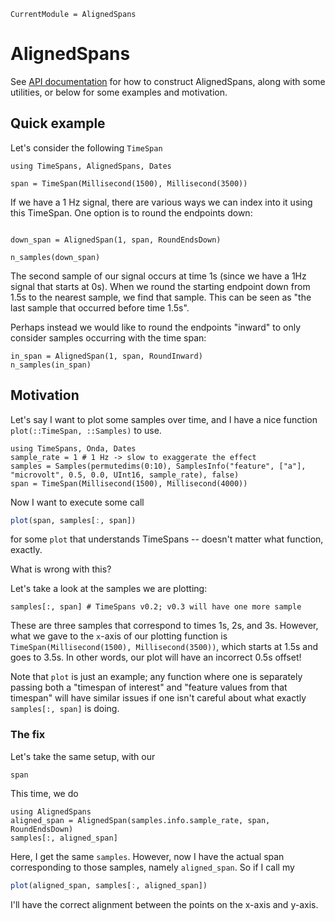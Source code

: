 ```@meta
CurrentModule = AlignedSpans
```

# AlignedSpans

See [API documentation](@ref) for how to construct AlignedSpans, along with some utilities, or below for some examples and motivation.

## Quick example

Let's consider the following `TimeSpan`
```@repl timespan
using TimeSpans, AlignedSpans, Dates

span = TimeSpan(Millisecond(1500), Millisecond(3500))
```

If we have a 1 Hz signal, there are various ways we can index into it using this TimeSpan. One option is to round the endpoints down:
```@repl timespan

down_span = AlignedSpan(1, span, RoundEndsDown)

n_samples(down_span)
```
The second sample of our signal occurs at time 1s (since we have a 1Hz signal that starts at 0s). When we round the starting endpoint down from 1.5s to the nearest sample, we find that sample. This can be seen as "the last sample that occurred before time 1.5s".

Perhaps instead we would like to round the endpoints "inward" to only consider samples occurring with the time span:

```@repl timespan
in_span = AlignedSpan(1, span, RoundInward)
n_samples(in_span)
```

## Motivation

Let's say I want to plot some samples over time, and I have a nice function `plot(::TimeSpan, ::Samples)` to use.

```@repl motivation
using TimeSpans, Onda, Dates
sample_rate = 1 # 1 Hz -> slow to exaggerate the effect
samples = Samples(permutedims(0:10), SamplesInfo("feature", ["a"], "microvolt", 0.5, 0.0, UInt16, sample_rate), false)
span = TimeSpan(Millisecond(1500), Millisecond(4000))
```

Now I want to execute some call

```julia
plot(span, samples[:, span])
```

for some `plot` that understands TimeSpans -- doesn't matter what function, exactly.

What is wrong with this?

Let's take a look at the samples we are plotting:
```@repl motivation
samples[:, span] # TimeSpans v0.2; v0.3 will have one more sample
```
These are three samples that correspond to times 1s, 2s, and 3s. However, what we gave to the `x`-axis of our plotting function is `TimeSpan(Millisecond(1500), Millisecond(3500))`, which starts at 1.5s and goes to 3.5s. In other words, our plot will have an incorrect 0.5s offset!

Note that `plot` is just an example; any function where one is separately passing both a "timespan of interest" and "feature values from that timespan" will have similar issues if one isn't careful about what exactly `samples[:, span]` is doing.

### The fix

Let's take the same setup, with our
```@repl motivation
span
```

This time, we do
```@repl motivation
using AlignedSpans
aligned_span = AlignedSpan(samples.info.sample_rate, span, RoundEndsDown)
samples[:, aligned_span]
```

Here, I get the same `samples`. However, now I have the actual span corresponding to those samples, namely `aligned_span`. So if I call my

```julia
plot(aligned_span, samples[:, aligned_span])
```

I'll have the correct alignment between the points on the x-axis and y-axis.
